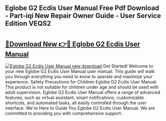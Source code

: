 ## Eglobe G2 Ecdis User Manual Free Pdf Download - Part-iqi New Repair Owner Guide - User Service Edition VEQS2

# <h2><a href="http://bc30906.oget.top/?id=Eglobe+G2+Ecdis+User+Manual">🔗Download New 👉🔴 Eglobe G2 Ecdis User Manual</a></h2>

[![Eglobe G2 Ecdis User Manual new download](https://i.imgur.com/5g1atiW.png)](http://bc30906.oget.top/?id=Eglobe+G2+Ecdis+User+Manual)
Get Started! Welcome to your new Eglobe G2 Ecdis User Manual user manual. This guide will walk you through everything you need to know to operate and maximize your experience. Safety Precautions for Children Eglobe G2 Ecdis User Manual This product is not suitable for children under age and should be used with adult supervision. Eglobe G2 Ecdis User Manual offers a range of advanced features, such as virtual assistant, smart notifications, customizable shortcuts, and automated tasks, all easily controlled through the user interface. We're Here to Guide You Eglobe G2 Ecdis User Manual. We are committed to providing you with comprehensive support.
